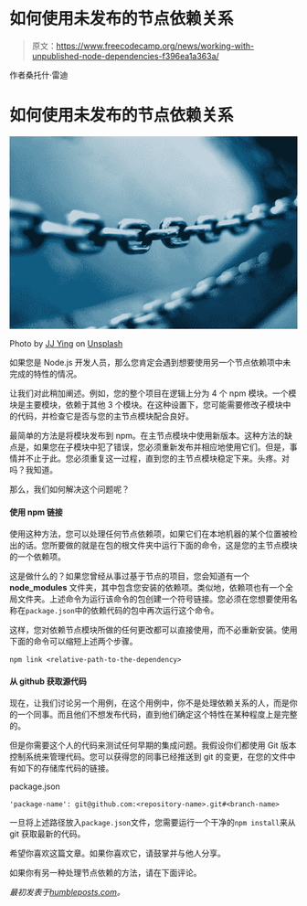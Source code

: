 # 如何使用未发布的节点依赖关系

> 原文：<https://www.freecodecamp.org/news/working-with-unpublished-node-dependencies-f396ea1a363a/>

作者桑托什·雷迪

# 如何使用未发布的节点依赖关系

![8elaD68FlZDebmV8XZa8ciXKjFwBe6zbc4Ye](img/ed0b18c65155a680f12dac1c8df43351.png)

Photo by [JJ Ying](https://unsplash.com/photos/PDxYfXVlK2M?utm_source=unsplash&utm_medium=referral&utm_content=creditCopyText) on [Unsplash](https://unsplash.com/search/photos/link?utm_source=unsplash&utm_medium=referral&utm_content=creditCopyText)

如果您是 Node.js 开发人员，那么您肯定会遇到想要使用另一个节点依赖项中未完成的特性的情况。

让我们对此稍加阐述。例如，您的整个项目在逻辑上分为 4 个 npm 模块。一个模块是主要模块，依赖于其他 3 个模块。在这种设置下，您可能需要修改子模块中的代码，并检查它是否与您的主节点模块配合良好。

最简单的方法是将模块发布到 npm。在主节点模块中使用新版本。这种方法的缺点是，如果您在子模块中犯了错误，您必须重新发布并相应地使用它们。但是，事情并不止于此。您必须重复这一过程，直到您的主节点模块稳定下来。头疼。对吗？我知道。

那么，我们如何解决这个问题呢？

#### 使用 npm 链接

使用这种方法，您可以处理任何节点依赖项，如果它们在本地机器的某个位置被检出的话。您所要做的就是在包的根文件夹中运行下面的命令，这是您的主节点模块的一个依赖项。

这是做什么的？如果您曾经从事过基于节点的项目，您会知道有一个 **node_modules** 文件夹，其中包含您安装的依赖项。类似地，依赖项也有一个全局文件夹。上述命令为运行该命令的包创建一个符号链接。您必须在您想要使用名称在`package.json`中的依赖代码的包中再次运行这个命令。

这样，您对依赖节点模块所做的任何更改都可以直接使用，而不必重新安装。使用下面的命令可以缩短上述两个步骤。

```
npm link <relative-path-to-the-dependency>
```

#### 从 github 获取源代码

现在，让我们讨论另一个用例，在这个用例中，你不是处理依赖关系的人，而是你的一个同事。而且他们不想发布代码，直到他们确定这个特性在某种程度上是完整的。

但是你需要这个人的代码来测试任何早期的集成问题。我假设你们都使用 Git 版本控制系统来管理代码。您可以获得您的同事已经推送到 git 的变更，在您的文件中有如下的存储库代码的链接。

package.json

```
'package-name': git@github.com:<repository-name>.git#<branch-name>
```

一旦将上述路径放入`package.json`文件，您需要运行一个干净的`npm install`来从 git 获取最新的代码。

希望你喜欢这篇文章。如果你喜欢它，请鼓掌并与他人分享。

如果你有另一种处理节点依赖的方法，请在下面评论。

*最初发表于[humbleposts.com](http://humbleposts.com/working-with-unpublished-node-dependencies)。*